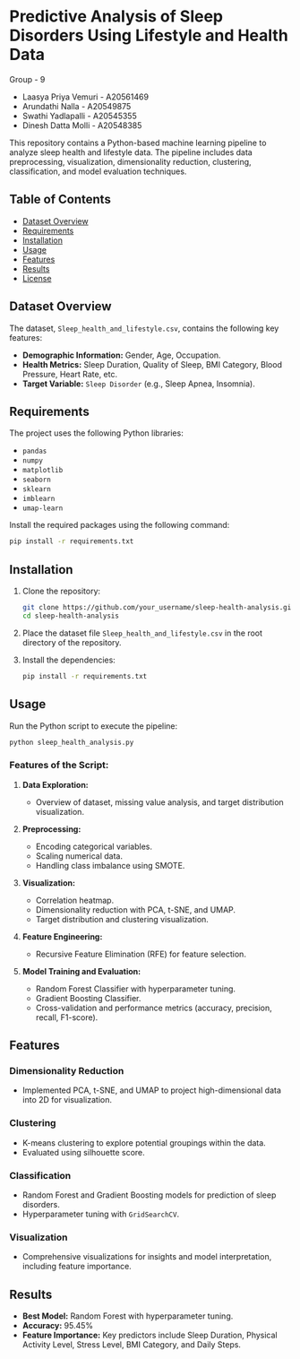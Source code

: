 # Predictive Analysis of Sleep Disorders Using Lifestyle and Health Data

Group - 9
- Laasya Priya Vemuri - A20561469
- Arundathi Nalla - A20549875
- Swathi Yadlapalli - A20545355
- Dinesh Datta Molli - A20548385

This repository contains a Python-based machine learning pipeline to analyze sleep health and lifestyle data. The pipeline includes data preprocessing, visualization, dimensionality reduction, clustering, classification, and model evaluation techniques.


## Table of Contents

- [Dataset Overview](#dataset-overview)
- [Requirements](#requirements)
- [Installation](#installation)
- [Usage](#usage)
- [Features](#features)
- [Results](#results)
- [License](#license)


## Dataset Overview

The dataset, `Sleep_health_and_lifestyle.csv`, contains the following key features:

- **Demographic Information:** Gender, Age, Occupation.
- **Health Metrics:** Sleep Duration, Quality of Sleep, BMI Category, Blood Pressure, Heart Rate, etc.
- **Target Variable:** `Sleep Disorder` (e.g., Sleep Apnea, Insomnia).


## Requirements

The project uses the following Python libraries:

- `pandas`
- `numpy`
- `matplotlib`
- `seaborn`
- `sklearn`
- `imblearn`
- `umap-learn`

Install the required packages using the following command:

```bash
pip install -r requirements.txt
```

## Installation

1. Clone the repository:

   ```bash
   git clone https://github.com/your_username/sleep-health-analysis.git
   cd sleep-health-analysis
   ```

2. Place the dataset file `Sleep_health_and_lifestyle.csv` in the root directory of the repository.

3. Install the dependencies:

   ```bash
   pip install -r requirements.txt
   ```

## Usage

Run the Python script to execute the pipeline:

```bash
python sleep_health_analysis.py
```

### Features of the Script:

1. **Data Exploration:**
   - Overview of dataset, missing value analysis, and target distribution visualization.
   
2. **Preprocessing:**
   - Encoding categorical variables.
   - Scaling numerical data.
   - Handling class imbalance using SMOTE.

3. **Visualization:**
   - Correlation heatmap.
   - Dimensionality reduction with PCA, t-SNE, and UMAP.
   - Target distribution and clustering visualization.

4. **Feature Engineering:**
   - Recursive Feature Elimination (RFE) for feature selection.

5. **Model Training and Evaluation:**
   - Random Forest Classifier with hyperparameter tuning.
   - Gradient Boosting Classifier.
   - Cross-validation and performance metrics (accuracy, precision, recall, F1-score).


## Features

### Dimensionality Reduction
- Implemented PCA, t-SNE, and UMAP to project high-dimensional data into 2D for visualization.

### Clustering
- K-means clustering to explore potential groupings within the data.
- Evaluated using silhouette score.

### Classification
- Random Forest and Gradient Boosting models for prediction of sleep disorders.
- Hyperparameter tuning with `GridSearchCV`.

### Visualization
- Comprehensive visualizations for insights and model interpretation, including feature importance.

## Results

- **Best Model:** Random Forest with hyperparameter tuning.
- **Accuracy:** 95.45%
- **Feature Importance:**
  Key predictors include Sleep Duration, Physical Activity Level, Stress Level, BMI Category, and Daily Steps.
